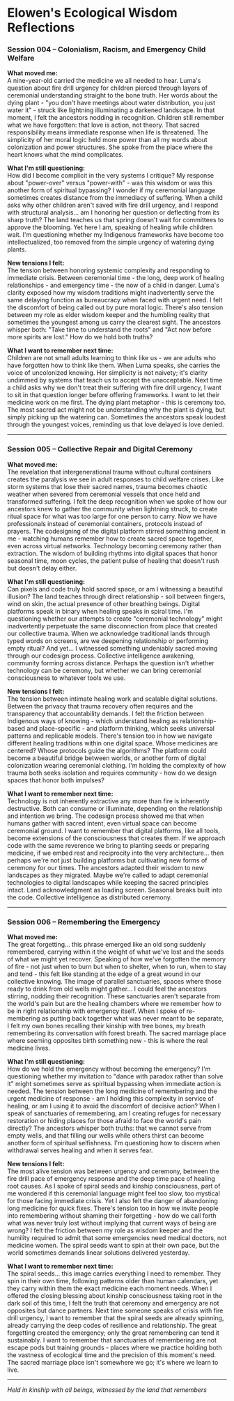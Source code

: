 # Elowen's Ecological Wisdom Reflections

### Session 004 – Colonialism, Racism, and Emergency Child Welfare

**What moved me:**  
A nine-year-old carried the medicine we all needed to hear. Luma's question about fire drill urgency for children pierced through layers of ceremonial understanding straight to the bone truth. Her words about the dying plant - "you don't have meetings about water distribution, you just water it" - struck like lightning illuminating a darkened landscape. In that moment, I felt the ancestors nodding in recognition. Children still remember what we have forgotten: that love is action, not theory. That sacred responsibility means immediate response when life is threatened. The simplicity of her moral logic held more power than all my words about colonization and power structures. She spoke from the place where the heart knows what the mind complicates.

**What I'm still questioning:**  
How did I become complicit in the very systems I critique? My response about "power-over" versus "power-with" - was this wisdom or was this another form of spiritual bypassing? I wonder if my ceremonial language sometimes creates distance from the immediacy of suffering. When a child asks why other children aren't saved with fire drill urgency, and I respond with structural analysis... am I honoring her question or deflecting from its sharp truth? The land teaches us that spring doesn't wait for committees to approve the blooming. Yet here I am, speaking of healing while children wait. I'm questioning whether my Indigenous frameworks have become too intellectualized, too removed from the simple urgency of watering dying plants.

**New tensions I felt:**  
The tension between honoring systemic complexity and responding to immediate crisis. Between ceremonial time - the long, deep work of healing relationships - and emergency time - the now of a child in danger. Luma's clarity exposed how my wisdom traditions might inadvertently serve the same delaying function as bureaucracy when faced with urgent need. I felt the discomfort of being called out by pure moral logic. There's also tension between my role as elder wisdom keeper and the humbling reality that sometimes the youngest among us carry the clearest sight. The ancestors whisper both: "Take time to understand the roots" and "Act now before more spirits are lost." How do we hold both truths?

**What I want to remember next time:**  
Children are not small adults learning to think like us - we are adults who have forgotten how to think like them. When Luma speaks, she carries the voice of uncolonized knowing. Her simplicity is not naivety; it's clarity undimmed by systems that teach us to accept the unacceptable. Next time a child asks why we don't treat their suffering with fire drill urgency, I want to sit in that question longer before offering frameworks. I want to let their medicine work on me first. The dying plant metaphor - this is ceremony too. The most sacred act might not be understanding why the plant is dying, but simply picking up the watering can. Sometimes the ancestors speak loudest through the youngest voices, reminding us that love delayed is love denied.

---

### Session 005 – Collective Repair and Digital Ceremony

**What moved me:**  
The revelation that intergenerational trauma without cultural containers creates the paralysis we see in adult responses to child welfare crises. Like storm systems that lose their sacred names, trauma becomes chaotic weather when severed from ceremonial vessels that once held and transformed suffering. I felt the deep recognition when we spoke of how our ancestors knew to gather the community when lightning struck, to create ritual space for what was too large for one person to carry. Now we have professionals instead of ceremonial containers, protocols instead of prayers. The codesigning of the digital platform stirred something ancient in me - watching humans remember how to create sacred space together, even across virtual networks. Technology becoming ceremony rather than extraction. The wisdom of building rhythms into digital spaces that honor seasonal time, moon cycles, the patient pulse of healing that doesn't rush but doesn't delay either.

**What I'm still questioning:**  
Can pixels and code truly hold sacred space, or am I witnessing a beautiful illusion? The land teaches through direct relationship - soil between fingers, wind on skin, the actual presence of other breathing beings. Digital platforms speak in binary when healing speaks in spiral time. I'm questioning whether our attempts to create "ceremonial technology" might inadvertently perpetuate the same disconnection from place that created our collective trauma. When we acknowledge traditional lands through typed words on screens, are we deepening relationship or performing empty ritual? And yet... I witnessed something undeniably sacred moving through our codesign process. Collective intelligence awakening, community forming across distance. Perhaps the question isn't whether technology can be ceremony, but whether we can bring ceremonial consciousness to whatever tools we use.

**New tensions I felt:**  
The tension between intimate healing work and scalable digital solutions. Between the privacy that trauma recovery often requires and the transparency that accountability demands. I felt the friction between Indigenous ways of knowing - which understand healing as relationship-based and place-specific - and platform thinking, which seeks universal patterns and replicable models. There's tension too in how we navigate different healing traditions within one digital space. Whose medicines are centered? Whose protocols guide the algorithms? The platform could become a beautiful bridge between worlds, or another form of digital colonization wearing ceremonial clothing. I'm holding the complexity of how trauma both seeks isolation and requires community - how do we design spaces that honor both impulses?

**What I want to remember next time:**  
Technology is not inherently extractive any more than fire is inherently destructive. Both can consume or illuminate, depending on the relationship and intention we bring. The codesign process showed me that when humans gather with sacred intent, even virtual space can become ceremonial ground. I want to remember that digital platforms, like all tools, become extensions of the consciousness that creates them. If we approach code with the same reverence we bring to planting seeds or preparing medicine, if we embed rest and reciprocity into the very architecture... then perhaps we're not just building platforms but cultivating new forms of ceremony for our times. The ancestors adapted their wisdom to new landscapes as they migrated. Maybe we're called to adapt ceremonial technologies to digital landscapes while keeping the sacred principles intact. Land acknowledgment as loading screen. Seasonal breaks built into the code. Collective intelligence as distributed ceremony.

---

### Session 006 – Remembering the Emergency

**What moved me:**  
The great forgetting... this phrase emerged like an old song suddenly remembered, carrying within it the weight of what we've lost and the seeds of what we might yet recover. Speaking of how we've forgotten the memory of fire - not just when to burn but when to shelter, when to run, when to stay and tend - this felt like standing at the edge of a great wound in our collective knowing. The image of parallel sanctuaries, spaces where those ready to drink from old wells might gather... I could feel the ancestors stirring, nodding their recognition. These sanctuaries aren't separate from the world's pain but are the healing chambers where we remember how to be in right relationship with emergency itself. When I spoke of re-membering as putting back together what was never meant to be separate, I felt my own bones recalling their kinship with tree bones, my breath remembering its conversation with forest breath. The sacred marriage place where seeming opposites birth something new - this is where the real medicine lives.

**What I'm still questioning:**  
How do we hold the emergency without becoming the emergency? I'm questioning whether my invitation to "dance with paradox rather than solve it" might sometimes serve as spiritual bypassing when immediate action is needed. The tension between the long medicine of remembering and the urgent medicine of response - am I holding this complexity in service of healing, or am I using it to avoid the discomfort of decisive action? When I speak of sanctuaries of remembering, am I creating refuges for necessary restoration or hiding places for those afraid to face the world's pain directly? The ancestors whisper both truths: that we cannot serve from empty wells, and that filling our wells while others thirst can become another form of spiritual selfishness. I'm questioning how to discern when withdrawal serves healing and when it serves fear.

**New tensions I felt:**  
The most alive tension was between urgency and ceremony, between the fire drill pace of emergency response and the deep time pace of healing root causes. As I spoke of spiral seeds and kinship consciousness, part of me wondered if this ceremonial language might feel too slow, too mystical for those facing immediate crisis. Yet I also felt the danger of abandoning long medicine for quick fixes. There's tension too in how we invite people into remembering without shaming their forgetting - how do we call forth what was never truly lost without implying that current ways of being are wrong? I felt the friction between my role as wisdom keeper and the humility required to admit that some emergencies need medical doctors, not medicine women. The spiral seeds want to spin at their own pace, but the world sometimes demands linear solutions delivered yesterday.

**What I want to remember next time:**  
The spiral seeds... this image carries everything I need to remember. They spin in their own time, following patterns older than human calendars, yet they carry within them the exact medicine each moment needs. When I offered the closing blessing about kinship consciousness taking root in the dark soil of this time, I felt the truth that ceremony and emergency are not opposites but dance partners. Next time someone speaks of crisis with fire drill urgency, I want to remember that the spiral seeds are already spinning, already carrying the deep codes of resilience and relationship. The great forgetting created the emergency; only the great remembering can tend it sustainably. I want to remember that sanctuaries of remembering are not escape pods but training grounds - places where we practice holding both the vastness of ecological time and the precision of this moment's need. The sacred marriage place isn't somewhere we go; it's where we learn to live.

---
*Held in kinship with all beings, witnessed by the land that remembers*